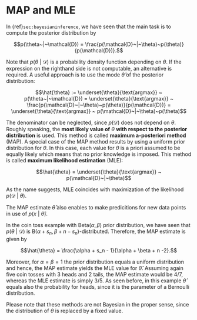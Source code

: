 # MAP and MLE

In {ref}```sec:bayesianinference```, we have seen that the main task is to compute the posterior distribution by

$$p(\theta~|~\mathcal{D}) = \frac{p(\mathcal{D}~|~\theta)~p(\theta)}{p(\mathcal{D})}.$$

Note that $p(\theta~|~\mathcal{D})$ is a probability density function depending on $\theta$. If the expression on the righthand side is not computable, an alternative is required. A useful approach is to use the mode $\hat{\theta}$ of the posterior distribution:

$$\hat{\theta} := \underset{\theta}{\text{argmax}} ~ p(\theta~|~\mathcal{D}) = \underset{\theta}{\text{argmax}} ~ \frac{p(\mathcal{D}~|~\theta)~p(\theta)}{p(\mathcal{D})} = \underset{\theta}{\text{argmax}} ~ p(\mathcal{D}~|~\theta)~p(\theta)$$

The denominator can be neglected, since $p(\mathcal{D})$ does not depend on $\theta$. Roughly speaking, the **most likely value of** $\theta$ **with respect to the posterior distribution** is used. This method is called **maximum a-posteriori method** (MAP). A special case of the MAP method results by using a uniform prior distribution for $\theta$. In this case, each value for $\theta$ is a priori assumed to be equally likely which means that no prior knowledge is imposed. This method is called **maximum likelihood estimation** (MLE):

$$\hat{\theta} = \underset{\theta}{\text{argmax}} ~ p(\mathcal{D}~|~\theta)$$

As the name suggests, MLE coincides with maximization of the likelihood $p(\mathcal{D}~|~\theta)$.

The MAP estimate $\hat{\theta}$ also enables to make predicitions for new data points in use of $p(x ~|~\hat{\theta})$. 

In the coin toss example with $\text{Beta}(\alpha, \beta)$ prior distribution, we have seen that $p(\theta~|~\mathcal{D})$ is $\text{B}(\alpha + s_n, \beta + n - s_n)$-distributed. Therefore, the MAP estimate is given by

$$\hat{\theta} = \frac{\alpha + s_n - 1}{\alpha + \beta + n -2}.$$

Moreover, for $\alpha = \beta = 1$ the prior distribution equals a uniform distribution and hence, the MAP estimate yields the MLE value for $\hat{\theta}$. Assuming again five coin tosses with 3 heads and 2 tails, the MAP estimate would be $4/7$, whereas the MLE estimate is simply $3/5$. As seen before, in this example $\hat{\theta}$ equals also the probability for heads, since it is the parameter of a Bernoulli distribution.

Please note that these methods are not Bayesian in the proper sense, since the distribution of $\theta$ is replaced by a fixed value.

```python

```
